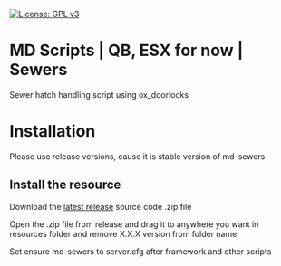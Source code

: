 [![License: GPL v3](https://img.shields.io/badge/License-GPLv3-blue.svg)](https://www.gnu.org/licenses/gpl-3.0)
# MD Scripts | QB, ESX for now | Sewers
Sewer hatch handling script using ox_doorlocks

# Installation

Please use release versions, cause it is stable version of md-sewers

## Install the resource

Download the [latest release](https://github.com/Mekz1222/md-sewers/releases/latest) source code .zip file

Open the .zip file from release and drag it to anywhere you want in resources folder and remove X.X.X version from folder name

Set ensure md-sewers to server.cfg after framework and other scripts
